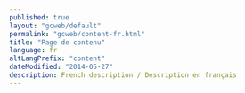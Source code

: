 ```yaml
---
published: true
layout: "gcweb/default"
permalink: "gcweb/content-fr.html"
title: "Page de contenu"
language: fr
altLangPrefix: "content"
dateModified: "2014-05-27"
description: French description / Description en français
---
```


